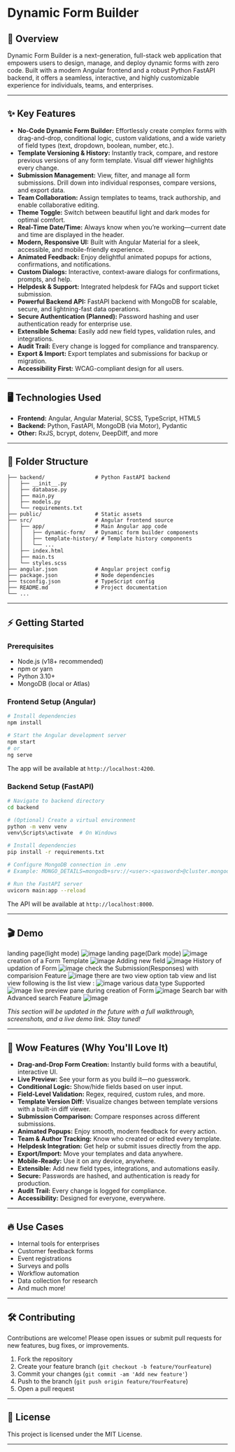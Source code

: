 # Dynamic Form Builder

## 🚀 Overview
Dynamic Form Builder is a next-generation, full-stack web application that empowers users to design, manage, and deploy dynamic forms with zero code. Built with a modern Angular frontend and a robust Python FastAPI backend, it offers a seamless, interactive, and highly customizable experience for individuals, teams, and enterprises.

---

## ✨ Key Features

- **No-Code Dynamic Form Builder:** Effortlessly create complex forms with drag-and-drop, conditional logic, custom validations, and a wide variety of field types (text, dropdown, boolean, number, etc.).
- **Template Versioning & History:** Instantly track, compare, and restore previous versions of any form template. Visual diff viewer highlights every change.
- **Submission Management:** View, filter, and manage all form submissions. Drill down into individual responses, compare versions, and export data.
- **Team Collaboration:** Assign templates to teams, track authorship, and enable collaborative editing.
- **Theme Toggle:** Switch between beautiful light and dark modes for optimal comfort.
- **Real-Time Date/Time:** Always know when you’re working—current date and time are displayed in the header.
- **Modern, Responsive UI:** Built with Angular Material for a sleek, accessible, and mobile-friendly experience.
- **Animated Feedback:** Enjoy delightful animated popups for actions, confirmations, and notifications.
- **Custom Dialogs:** Interactive, context-aware dialogs for confirmations, prompts, and help.
- **Helpdesk & Support:** Integrated helpdesk for FAQs and support ticket submission.
- **Powerful Backend API:** FastAPI backend with MongoDB for scalable, secure, and lightning-fast data operations.
- **Secure Authentication (Planned):** Password hashing and user authentication ready for enterprise use.
- **Extensible Schema:** Easily add new field types, validation rules, and integrations.
- **Audit Trail:** Every change is logged for compliance and transparency.
- **Export & Import:** Export templates and submissions for backup or migration.
- **Accessibility First:** WCAG-compliant design for all users.

---

## 🖥️ Technologies Used

- **Frontend:** Angular, Angular Material, SCSS, TypeScript, HTML5
- **Backend:** Python, FastAPI, MongoDB (via Motor), Pydantic
- **Other:** RxJS, bcrypt, dotenv, DeepDiff, and more

---

## 📁 Folder Structure

```
├── backend/                # Python FastAPI backend
│   ├── __init__.py
│   ├── database.py
│   ├── main.py
│   ├── models.py
│   └── requirements.txt
├── public/                 # Static assets
├── src/                    # Angular frontend source
│   ├── app/                # Main Angular app code
│   │   ├── dynamic-form/   # Dynamic form builder components
│   │   ├── template-history/ # Template history components
│   │   └── ...
│   ├── index.html
│   ├── main.ts
│   └── styles.scss
├── angular.json            # Angular project config
├── package.json            # Node dependencies
├── tsconfig.json           # TypeScript config
├── README.md               # Project documentation
└── ...
```

---

## ⚡ Getting Started

### Prerequisites
- Node.js (v18+ recommended)
- npm or yarn
- Python 3.10+
- MongoDB (local or Atlas)

### Frontend Setup (Angular)
```bash
# Install dependencies
npm install

# Start the Angular development server
npm start
# or
ng serve
```
The app will be available at `http://localhost:4200`.

### Backend Setup (FastAPI)
```bash
# Navigate to backend directory
cd backend

# (Optional) Create a virtual environment
python -m venv venv
venv\Scripts\activate  # On Windows

# Install dependencies
pip install -r requirements.txt

# Configure MongoDB connection in .env
# Example: MONGO_DETAILS=mongodb+srv://<user>:<password>@cluster.mongodb.net/?retryWrites=true&w=majority

# Run the FastAPI server
uvicorn main:app --reload
```
The API will be available at `http://localhost:8000`.

---
## 🎬 Demo
landing page(light mode)
![image](https://github.com/user-attachments/assets/4a4752ea-5d6d-47be-b531-b529394aa8a8)
landing page(Dark mode)
![image](https://github.com/user-attachments/assets/d3bf256c-b25d-4179-904d-927e7d861823)
creation of a Form Template
![image](https://github.com/user-attachments/assets/4f17ff2f-5763-4758-9e27-b4173ddf39af)
Adding new field
![image](https://github.com/user-attachments/assets/30ded009-b436-468e-b43c-8a6c12001a5d)
History of updation of Form
![image](https://github.com/user-attachments/assets/64334d7e-f19c-47bc-b5d6-0da93c990e9a)
check the Submission(Responses) with comparision Feature
![image](https://github.com/user-attachments/assets/f17dba88-614a-49a1-ac9c-b0915cd689b9)
there are two view option tab view and list view
following is the list view :
![image](https://github.com/user-attachments/assets/7e091483-bdaa-4905-bbf0-c01abc419776)
various data type Supported
![image](https://github.com/user-attachments/assets/68309296-8b10-45a1-b83d-e58cb0a7bb14)
live preview pane during creation of Form
![image](https://github.com/user-attachments/assets/4f7c26b2-abb7-4cce-bee7-d3b888db7d19)
Search bar with Advanced search Feature
![image](https://github.com/user-attachments/assets/45c65b9a-8c5b-42a8-84e4-6fe0017d8eac)



*This section will be updated in the future with a full walkthrough, screenshots, and a live demo link. Stay tuned!*

---
## 🌟 Wow Features (Why You'll Love It)

- **Drag-and-Drop Form Creation:** Instantly build forms with a beautiful, interactive UI.
- **Live Preview:** See your form as you build it—no guesswork.
- **Conditional Logic:** Show/hide fields based on user input.
- **Field-Level Validation:** Regex, required, custom rules, and more.
- **Template Version Diff:** Visualize changes between template versions with a built-in diff viewer.
- **Submission Comparison:** Compare responses across different submissions.
- **Animated Popups:** Enjoy smooth, modern feedback for every action.
- **Team & Author Tracking:** Know who created or edited every template.
- **Helpdesk Integration:** Get help or submit issues directly from the app.
- **Export/Import:** Move your templates and data anywhere.
- **Mobile-Ready:** Use it on any device, anywhere.
- **Extensible:** Add new field types, integrations, and automations easily.
- **Secure:** Passwords are hashed, and authentication is ready for production.
- **Audit Trail:** Every change is logged for compliance.
- **Accessibility:** Designed for everyone, everywhere.

---

## 🔥 Use Cases

- Internal tools for enterprises
- Customer feedback forms
- Event registrations
- Surveys and polls
- Workflow automation
- Data collection for research
- And much more!

---

## 🛠️ Contributing
Contributions are welcome! Please open issues or submit pull requests for new features, bug fixes, or improvements.

1. Fork the repository
2. Create your feature branch (`git checkout -b feature/YourFeature`)
3. Commit your changes (`git commit -am 'Add new feature'`)
4. Push to the branch (`git push origin feature/YourFeature`)
5. Open a pull request

---

## 📜 License
This project is licensed under the MIT License.

---




